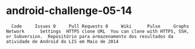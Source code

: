 android-challenge-05-14
=======================

      Code     Issues 0     Pull Requests 0     Wiki      Pulse     Graphs     Network      Settings  HTTPS clone URL  You can clone with HTTPS, SSH, or Subversion.  Repositório para armazenamento dos resultados da atividade de Android do LIS em Maio de 2014
